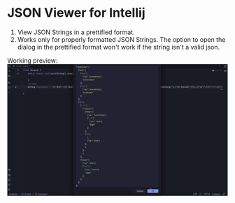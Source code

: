 # JSON Viewer for Intellij

1. View JSON Strings in a prettified format.
2. Works only for properly formatted JSON Strings. The option to open the dialog in the prettified format won't work if the string isn't a valid json.

Working preview:
[![Watch the video](recording_preview.png)](Plugin_Working.mov)